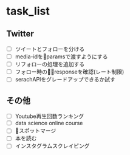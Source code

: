 # task_list

## Twitter
- [ ] ツイートとフォローを分ける
- [ ] media-idをparamsで渡すようにする
- [ ] リフォローの処理を追加する
- [ ] フォロー時のresponseを確認(レート制限)
- [ ] serachAPIをグレードアップできるか試す

## その他
- [ ] Youtube再生回数ランキング
- [ ] data science online course
- [ ] スポットマージ
- [ ] 本を読む
- [ ] インスタグラムスクレイピング